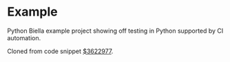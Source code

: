 # Example

Python Biella example project showing off testing in Python supported by CI automation.

Cloned from code snippet [$3622977](https://gitlab.com/pythonbiellagroup/testinginpython/-/snippets/3622977).
